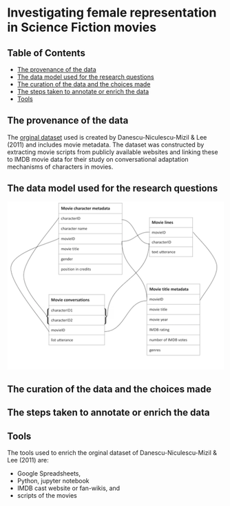 # **Investigating female representation in Science Fiction movies**

## Table of Contents
- [The provenance of the data](#the-provenance-of-the-data)
- [The data model used for the research questions](#the-data-model-used-for-the-research-questions)
- [The curation of the data and the choices made](#the-curation-of-the-data-and-the-choices-made)
- [The steps taken to annotate or enrich the data](#the-steps-taken-to-annotate-or-enrich-the-data)
- [Tools](#tools)

## The provenance of the data
The [orginal dataset](original_dataset) used is created by Danescu-Niculescu-Mizil & Lee (2011) and includes movie metadata. The dataset was constructed by extracting movie scripts from publicly available websites and linking these to IMDB movie data for their study on conversational adaptation mechanisms of characters in movies. 

## The data model used for the research questions

<p align="center">
  <img width="700" src="data_model_image.png" alt="Figure 1:  A model of the data that will be used in this research.">
</p>


## The curation of the data and the choices made
## The steps taken to annotate or enrich the data
## Tools 
The tools used to  enrich the orginal dataset of Danescu-Niculescu-Mizil & Lee (2011) are: 
* Google Spreadsheets,  
* Python, jupyter notebook
* IMDB cast website or fan-wikis, and 
* scripts of the movies 

